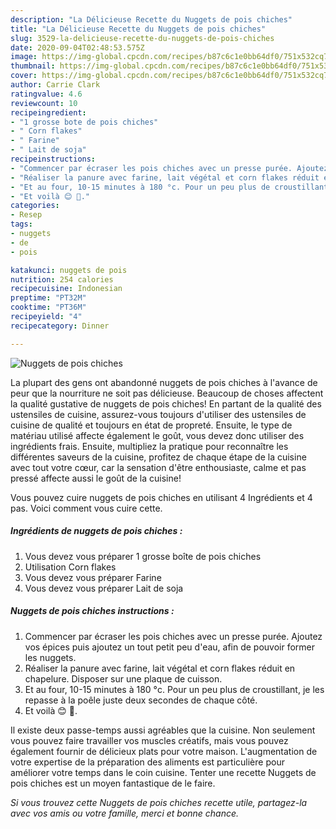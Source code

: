 ```yaml
---
description: "La Délicieuse Recette du Nuggets de pois chiches"
title: "La Délicieuse Recette du Nuggets de pois chiches"
slug: 3529-la-delicieuse-recette-du-nuggets-de-pois-chiches
date: 2020-09-04T02:48:53.575Z
image: https://img-global.cpcdn.com/recipes/b87c6c1e0bb64df0/751x532cq70/nuggets-de-pois-chiches-photo-principale-de-la-recette.jpg
thumbnail: https://img-global.cpcdn.com/recipes/b87c6c1e0bb64df0/751x532cq70/nuggets-de-pois-chiches-photo-principale-de-la-recette.jpg
cover: https://img-global.cpcdn.com/recipes/b87c6c1e0bb64df0/751x532cq70/nuggets-de-pois-chiches-photo-principale-de-la-recette.jpg
author: Carrie Clark
ratingvalue: 4.6
reviewcount: 10
recipeingredient:
- "1 grosse bote de pois chiches"
- " Corn flakes"
- " Farine"
- " Lait de soja"
recipeinstructions:
- "Commencer par écraser les pois chiches avec un presse purée. Ajoutez vos épices puis ajoutez un tout petit peu d&#39;eau, afin de pouvoir former les nuggets."
- "Réaliser la panure avec farine, lait végétal et corn flakes réduit en chapelure. Disposer sur une plaque de cuisson."
- "Et au four, 10-15 minutes à 180 °c. Pour un peu plus de croustillant, je les repasse à la poêle juste deux secondes de chaque côté."
- "Et voilà 😊 🌱."
categories:
- Resep
tags:
- nuggets
- de
- pois

katakunci: nuggets de pois 
nutrition: 254 calories
recipecuisine: Indonesian
preptime: "PT32M"
cooktime: "PT36M"
recipeyield: "4"
recipecategory: Dinner

---
```



![Nuggets de pois chiches](https://img-global.cpcdn.com/recipes/b87c6c1e0bb64df0/751x532cq70/nuggets-de-pois-chiches-photo-principale-de-la-recette.jpg)

La plupart des gens ont abandonné nuggets de pois chiches à l'avance de peur que la nourriture ne soit pas délicieuse. Beaucoup de choses affectent la qualité gustative de nuggets de pois chiches! En partant de la qualité des ustensiles de cuisine, assurez-vous toujours d'utiliser des ustensiles de cuisine de qualité et toujours en état de propreté. Ensuite, le type de matériau utilisé affecte également le goût, vous devez donc utiliser des ingrédients frais. Ensuite, multipliez la pratique pour reconnaître les différentes saveurs de la cuisine, profitez de chaque étape de la cuisine avec tout votre cœur, car la sensation d'être enthousiaste, calme et pas pressé affecte aussi le goût de la cuisine!

<!--inarticleads1-->

Vous pouvez cuire nuggets de pois chiches en utilisant 4 Ingrédients et 4 pas. Voici comment vous cuire cette.

##### Ingrédients de nuggets de pois chiches :

1. Vous devez vous préparer 1 grosse boîte de pois chiches
1. Utilisation  Corn flakes
1. Vous devez vous préparer  Farine
1. Vous devez vous préparer  Lait de soja




<!--inarticleads2-->

##### Nuggets de pois chiches instructions :

1. Commencer par écraser les pois chiches avec un presse purée. Ajoutez vos épices puis ajoutez un tout petit peu d&#39;eau, afin de pouvoir former les nuggets.
1. Réaliser la panure avec farine, lait végétal et corn flakes réduit en chapelure. Disposer sur une plaque de cuisson.
1. Et au four, 10-15 minutes à 180 °c. Pour un peu plus de croustillant, je les repasse à la poêle juste deux secondes de chaque côté.
1. Et voilà 😊 🌱.




<!--inarticleads1-->

<p>
Il existe deux passe-temps aussi agréables que la cuisine. Non seulement vous pouvez faire travailler vos muscles créatifs, mais vous pouvez également fournir de délicieux plats pour votre maison. L'augmentation de votre expertise de la préparation des aliments est particulière pour améliorer votre temps dans le coin cuisine. Tenter une recette Nuggets de pois chiches est un moyen fantastique de le faire.
</p>

<p>
<i>Si vous trouvez cette Nuggets de pois chiches recette utile, partagez-la avec vos amis ou votre famille, merci et bonne chance.</i>
</p>
